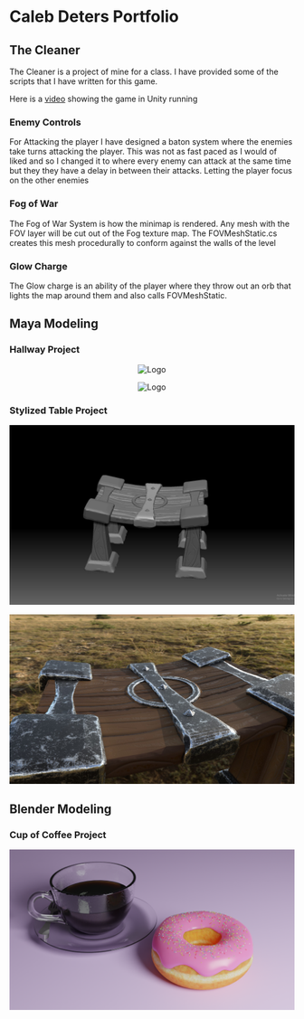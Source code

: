 # Caleb Deters Portfolio

## The Cleaner
The Cleaner is a project of mine for a class. I have provided some of the scripts that I have written for this game.

Here is a [video](https://youtu.be/VoRz7awg_Ms) showing the game in Unity running

### Enemy Controls

For Attacking the player I have designed a baton system where the enemies take turns attacking the player. This was not as fast paced as I would of liked and so I changed it to where every enemy can attack at the same time but they they have a delay in between their attacks. Letting the player focus on the other enemies

### Fog of War

The Fog of War System is how the minimap is rendered. Any mesh with the FOV layer will be cut out of the Fog texture map. The FOVMeshStatic.cs creates this mesh procedurally to conform against the walls of the level

### Glow Charge

The Glow charge is an ability of the player where they throw out an orb that lights the map around them and also calls FOVMeshStatic.

## Maya Modeling

### Hallway Project
<p align="center"><img src="Hallway_1.png" alt="Logo"></p>
<p align="center"><img src="Hallway_2.png" alt="Logo"></p>


### Stylized Table Project
<p align="center"><img src="table_model.png" alt="Logo"></p>
<p align="center"><img src="table_rendered.jpg" alt="Logo"></p>

## Blender Modeling

### Cup of Coffee Project
<p align="center"><img src="Donut3.png" alt="Logo"></p>
